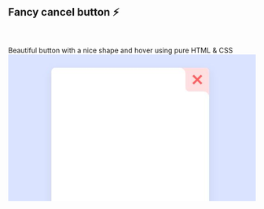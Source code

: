 <h2>Fancy cancel button ⚡</h2> <br>

Beautiful button with a nice shape and hover using pure HTML & CSS
![plot](./ScreenShot.JPG)

